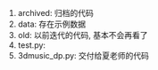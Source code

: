 1. archived: 归档的代码
2. data: 存在示例数据
3. old: 以前迭代的代码, 基本不会再看了
4. test.py: 
5. 3dmusic_dp.py: 交付给夏老师的代码